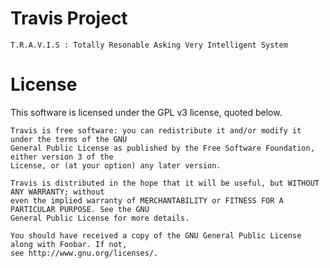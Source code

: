 Travis Project
==============

```
T.R.A.V.I.S : Totally Resonable Asking Very Intelligent System
```


License
=======

This software is licensed under the GPL v3 license, quoted below.

```
Travis is free software: you can redistribute it and/or modify it under the terms of the GNU
General Public License as published by the Free Software Foundation, either version 3 of the
License, or (at your option) any later version.

Travis is distributed in the hope that it will be useful, but WITHOUT ANY WARRANTY; without
even the implied warranty of MERCHANTABILITY or FITNESS FOR A PARTICULAR PURPOSE. See the GNU
General Public License for more details.

You should have received a copy of the GNU General Public License along with Foobar. If not,
see http://www.gnu.org/licenses/.
```

